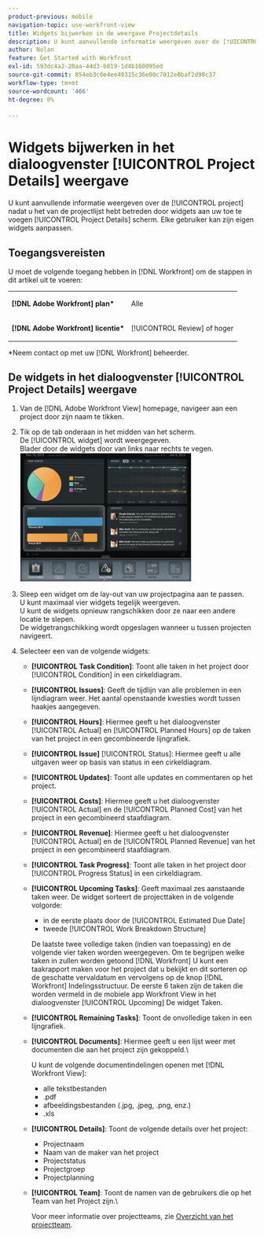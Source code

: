 ```yaml
---
product-previous: mobile
navigation-topic: use-workfront-view
title: Widgets bijwerken in de weergave Projectdetails
description: U kunt aanvullende informatie weergeven over de [!UICONTROL project] nadat u het van de projectlijst hebt betreden door widgets aan uw toe te voegen [!UICONTROL Project Details] scherm. Elke gebruiker kan zijn eigen widgets aanpassen.
author: Nolan
feature: Get Started with Workfront
exl-id: 593dc4a2-20aa-44d3-b819-1d4b160095ed
source-git-commit: 854eb3c0e4ee49315c36e00c7012e0baf2d98c37
workflow-type: tm+mt
source-wordcount: '466'
ht-degree: 0%

---
```


# Widgets bijwerken in het dialoogvenster [!UICONTROL Project Details] weergave

U kunt aanvullende informatie weergeven over de [!UICONTROL project] nadat u het van de projectlijst hebt betreden door widgets aan uw toe te voegen [!UICONTROL Project Details] scherm. Elke gebruiker kan zijn eigen widgets aanpassen.

## Toegangsvereisten

U moet de volgende toegang hebben in [!DNL Workfront] om de stappen in dit artikel uit te voeren:

<table style="table-layout:auto"> 
 <col> 
 </col> 
 <col> 
 </col> 
 <tbody> 
  <tr> 
   <td role="rowheader"><strong>[!DNL Adobe Workfront] plan*</strong></td> 
   <td> <p>Alle</p> </td> 
  </tr> 
  <tr> 
   <td role="rowheader"><strong>[!DNL Adobe Workfront] licentie*</strong></td> 
   <td> <p>[!UICONTROL Review] of hoger</p> </td> 
  </tr> 
 </tbody> 
</table>

&#42;Neem contact op met uw [!DNL Workfront] beheerder.

## De widgets in het dialoogvenster [!UICONTROL Project Details] weergave

1. Van de [!DNL Adobe Workfront View] homepage, navigeer aan een project door zijn naam te tikken.
1. Tik op de tab onderaan in het midden van het scherm.\
   De [!UICONTROL widget] wordt weergegeven.\
   Blader door de widgets door van links naar rechts te vegen.\
   ![](assets/screen-shot-2013-009-11-at-8.25.01-am-350x262.png)

1. Sleep een widget om de lay-out van uw projectpagina aan te passen.\
   U kunt maximaal vier widgets tegelijk weergeven.\
   U kunt de widgets opnieuw rangschikken door ze naar een andere locatie te slepen.\
   De widgetrangschikking wordt opgeslagen wanneer u tussen projecten navigeert.

1. Selecteer een van de volgende widgets:

   * **[!UICONTROL Task Condition]**: Toont alle taken in het project door [!UICONTROL Condition] in een cirkeldiagram.
   * **[!UICONTROL Issues]**: Geeft de tijdlijn van alle problemen in een lijndiagram weer. Het aantal openstaande kwesties wordt tussen haakjes aangegeven.
   * **[!UICONTROL Hours]**: Hiermee geeft u het dialoogvenster [!UICONTROL Actual] en [!UICONTROL Planned Hours] op de taken van het project in een gecombineerde lijngrafiek.
   * **[!UICONTROL Issue]** [!UICONTROL Status]: Hiermee geeft u alle uitgaven weer op basis van status in een cirkeldiagram.
   * **[!UICONTROL Updates]**: Toont alle updates en commentaren op het project.
   * **[!UICONTROL Costs]**: Hiermee geeft u het dialoogvenster [!UICONTROL Actual] en de [!UICONTROL Planned Cost] van het project in een gecombineerd staafdiagram.
   * **[!UICONTROL Revenue]**: Hiermee geeft u het dialoogvenster [!UICONTROL Actual] en de [!UICONTROL Planned Revenue] van het project in een gecombineerd staafdiagram.
   * **[!UICONTROL Task Progress]**: Toont alle taken in het project door [!UICONTROL Progress Status] in een cirkeldiagram.
   * **[!UICONTROL Upcoming Tasks]**: Geeft maximaal zes aanstaande taken weer. De widget sorteert de projecttaken in de volgende volgorde:

      * in de eerste plaats door de [!UICONTROL Estimated Due Date]
      * tweede [!UICONTROL Work Breakdown Structure]

      De laatste twee volledige taken (indien van toepassing) en de volgende vier taken worden weergegeven. Om te begrijpen welke taken in zullen worden getoond [!DNL Workfront] U kunt een taakrapport maken voor het project dat u bekijkt en dit sorteren op de geschatte vervaldatum en vervolgens op de knop [!DNL Workfront] Indelingsstructuur. De eerste 6 taken zijn de taken die worden vermeld in de mobiele app Workfront View in het dialoogvenster [!UICONTROL Upcoming] De widget Taken.

   * **[!UICONTROL Remaining Tasks]**: Toont de onvolledige taken in een lijngrafiek.
   * **[!UICONTROL Documents]**: Hiermee geeft u een lijst weer met documenten die aan het project zijn gekoppeld.\

      U kunt de volgende documentindelingen openen met [!DNL Workfront View]:

      * alle tekstbestanden
      * .pdf
      * afbeeldingsbestanden (.jpg, .jpeg, .png, enz.)
      * .xls
   * **[!UICONTROL Details]**: Toont de volgende details over het project:

      * Projectnaam
      * Naam van de maker van het project
      * Projectstatus
      * Projectgroep
      * Projectplanning
   * **[!UICONTROL Team]**: Toont de namen van de gebruikers die op het Team van het Project zijn.\

      Voor meer informatie over projectteams, zie [Overzicht van het projectteam](../../../manage-work/projects/planning-a-project/project-team-overview.md).
